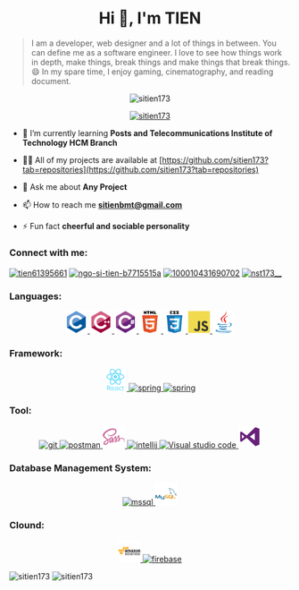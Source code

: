 <h1 align="center">Hi 👋, I'm TIEN</h1>
<p align="center"><blockquote>
I am a developer, web designer and a lot of things in between. You can define me as a software engineer. I love to see how things work in depth, make things, break things and make things that break things.😄 In my spare time, I enjoy gaming, cinematography, and reading document.
</blockquote></p>
<p align="center"> <img src="https://komarev.com/ghpvc/?username=sitien173&label=Profile%20views&color=0e75b6&style=flat" alt="sitien173" /> </p>

<p align="center"> <a href="https://github.com/ryo-ma/github-profile-trophy"><img src="https://github-profile-trophy.vercel.app/?username=sitien173" alt="sitien173" /></a> </p>

- 🌱 I’m currently learning **Posts and Telecommunications Institute of Technology HCM Branch**

- 👨‍💻 All of my projects are available at [https://github.com/sitien173?tab=repositories](https://github.com/sitien173?tab=repositories)

- 💬 Ask me about **Any Project**

- 📫 How to reach me **sitienbmt@gmail.com**

- ⚡ Fun fact **cheerful and sociable personality**

<h3 align="left">Connect with me:</h3>
<p align="left">
<a href="https://twitter.com/tien61395661" target="blank"><img align="center" src="https://raw.githubusercontent.com/rahuldkjain/github-profile-readme-generator/master/src/images/icons/Social/twitter.svg" alt="tien61395661" height="30" width="40" /></a>
<a href="https://linkedin.com/in/ngo-si-tien-b7715515a" target="blank"><img align="center" src="https://raw.githubusercontent.com/rahuldkjain/github-profile-readme-generator/master/src/images/icons/Social/linked-in-alt.svg" alt="ngo-si-tien-b7715515a" height="30" width="40" /></a>
<a href="https://fb.com/100010431690702" target="blank"><img align="center" src="https://raw.githubusercontent.com/rahuldkjain/github-profile-readme-generator/master/src/images/icons/Social/facebook.svg" alt="100010431690702" height="30" width="40" /></a>
<a href="https://instagram.com/nst173__" target="blank"><img align="center" src="https://raw.githubusercontent.com/rahuldkjain/github-profile-readme-generator/master/src/images/icons/Social/instagram.svg" alt="nst173__" height="30" width="40" /></a>
</p>

<h3 align="left">Languages: </h3>
<p align="center">
    <a href="https://www.cprogramming.com/" target="_blank">
      <img
        src="https://raw.githubusercontent.com/devicons/devicon/master/icons/c/c-original.svg"
        alt="c"
        width="40"
        height="40"
      />
    </a>
    <a href="https://www.w3schools.com/cpp/" target="_blank">
      <img
        src="https://raw.githubusercontent.com/devicons/devicon/master/icons/cplusplus/cplusplus-original.svg"
        alt="cplusplus"
        width="40"
        height="40"
      />
    </a>
    <a href="https://www.w3schools.com/cs/" target="_blank">
      <img
        src="https://raw.githubusercontent.com/devicons/devicon/master/icons/csharp/csharp-original.svg"
        alt="csharp"
        width="40"
        height="40"
      />
    </a>
     <a href="https://www.w3.org/html/" target="_blank">
      <img
        src="https://raw.githubusercontent.com/devicons/devicon/master/icons/html5/html5-original-wordmark.svg"
        alt="html5"
        width="40"
        height="40"
      />
    </a>
    <a href="https://www.w3schools.com/css/" target="_blank">
      <img
        src="https://raw.githubusercontent.com/devicons/devicon/master/icons/css3/css3-original-wordmark.svg"
        alt="css3"
        width="40"
        height="40"
      />
    </a>
   <a
      href="https://developer.mozilla.org/en-US/docs/Web/JavaScript"
      target="_blank"
    >
      <img
        src="https://raw.githubusercontent.com/devicons/devicon/master/icons/javascript/javascript-original.svg"
        alt="javascript"
        width="40"
        height="40"
      />
    </a>
    <a href="https://www.java.com" target="_blank">
      <img
        src="https://raw.githubusercontent.com/devicons/devicon/master/icons/java/java-original.svg"
        alt="java"
        width="40"
        height="40"
      />
    </a>
  </p>
  <h3 align="left">Framework: </h3>
   <p align="center">

   <a href="https://reactjs.org/" target="_blank">
    <img
      src="https://raw.githubusercontent.com/devicons/devicon/master/icons/react/react-original-wordmark.svg"
      alt="react"
      width="40"
      height="40"
    />
  </a><a href="https://spring.io/" target="_blank">
    <img
      src="https://www.vectorlogo.zone/logos/springio/springio-icon.svg"
      alt="spring"
      width="40"
      height="40"
    />
  </a>
  <a href="https://spring.io/" target="_blank">
    <img
      src="https://www.vectorlogo.zone/logos/hibernate/hibernate-icon.svg"
      alt="spring"
      width="40"
      height="40"
    />
  </a>
</p>
<h3 align="left">Tool: </h3>
  <p align="center">
    <a href="https://git-scm.com/" target="_blank">
    <img
      src="https://www.vectorlogo.zone/logos/git-scm/git-scm-icon.svg"
      alt="git"
      width="40"
      height="40"
    />
  </a>
   <a href="https://postman.com" target="_blank">
    <img
      src="https://www.vectorlogo.zone/logos/getpostman/getpostman-icon.svg"
      alt="postman"
      width="40"
      height="40"
    />
  </a>
    <a href="https://sass-lang.com" target="_blank">
    <img
      src="https://raw.githubusercontent.com/devicons/devicon/master/icons/sass/sass-original.svg"
      alt="sass"
      width="40"
      height="40"
    />
  </a>
    <a href="https://www.jetbrains.com/idea/" target="_blank">
    <img
      src="https://upload.wikimedia.org/wikipedia/commons/thumb/9/9c/IntelliJ_IDEA_Icon.svg/2048px-IntelliJ_IDEA_Icon.svg.png"
      alt="intellij"
      width="40"
      height="40"
    />
  </a>
    <a href="https://code.visualstudio.com/download" target="_blank">
    <img
      src="https://raw.githubusercontent.com/amido/azure-vector-icons/master/icons/Visual%20Studio.svg"
      alt="Visual studio code"
      width="40"
      height="40"
    />
  </a>
    <a href="https://code.visualstudio.com/download" target="_blank">
    <img
      src="https://raw.githubusercontent.com/gilbarbara/logos/master/logos/visual-studio.svg"
      alt="Visual studio"
      width="40"
      height="40"
    />
  </a>
</p>
 <h3 align="left">Database Management System: </h3>
  <p align="center">
    <a href="https://www.microsoft.com/en-us/sql-server" target="_blank">
    <img
      src="https://www.svgrepo.com/show/303229/microsoft-sql-server-logo.svg"
      alt="mssql"
      width="40"
      height="40"
    />
  </a>
  <a href="https://www.mysql.com/" target="_blank">
    <img
      src="https://raw.githubusercontent.com/devicons/devicon/master/icons/mysql/mysql-original-wordmark.svg"
      alt="mysql"
      width="40"
      height="40"
    />
  </a>
</p>
 <h3 align="left">Clound: </h3>
   <p align="center">
    <a href="https://aws.amazon.com" target="_blank">
    <img
      src="https://raw.githubusercontent.com/devicons/devicon/master/icons/amazonwebservices/amazonwebservices-original-wordmark.svg"
      alt="aws"
      width="40"
      height="40"
    />
  </a>
  <a href="https://firebase.google.com/" target="_blank">
    <img
      src="https://www.vectorlogo.zone/logos/firebase/firebase-icon.svg"
      alt="firebase"
      width="40"
      height="40"
    />
  </a>
</p>
<div>
<img style="width:45%" src="https://github-readme-stats.vercel.app/api?username=sitien173&show_icons=true&locale=en" alt="sitien173" />
<img style="width:45%" src="https://github-readme-streak-stats.herokuapp.com/?user=sitien173&" alt="sitien173" />
</div>

